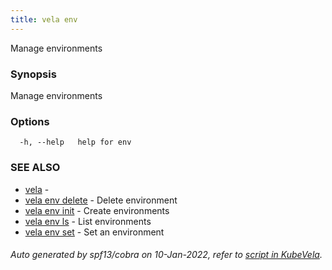 ```yaml
---
title: vela env
---
```


Manage environments

### Synopsis

Manage environments

### Options

```
  -h, --help   help for env
```

### SEE ALSO

* [vela](vela)	 - 
* [vela env delete](vela_env_delete)	 - Delete environment
* [vela env init](vela_env_init)	 - Create environments
* [vela env ls](vela_env_ls)	 - List environments
* [vela env set](vela_env_set)	 - Set an environment

###### Auto generated by spf13/cobra on 10-Jan-2022, refer to [script in KubeVela](https://github.com/oam-dev/kubevela/tree/master/hack/docgen).
